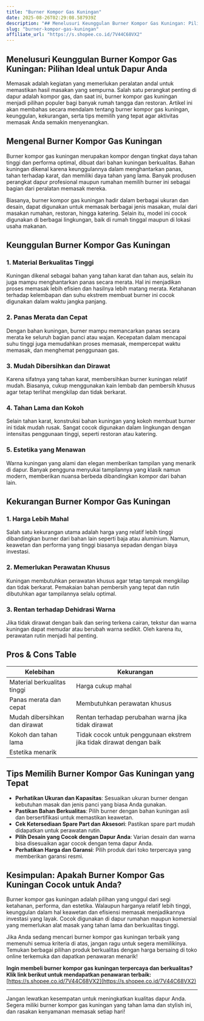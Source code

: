 ```yaml
---
title: "Burner Kompor Gas Kuningan"
date: 2025-08-26T02:29:08.587939Z
description: "## Menelusuri Keunggulan Burner Kompor Gas Kuningan: Pilihan Ideal untuk Dapur Anda..."
slug: "burner-kompor-gas-kuningan"
affiliate_url: "https://s.shopee.co.id/7V44C68VX2"
---
```

## Menelusuri Keunggulan Burner Kompor Gas Kuningan: Pilihan Ideal untuk Dapur Anda

Memasak adalah kegiatan yang memerlukan peralatan andal untuk memastikan hasil masakan yang sempurna. Salah satu perangkat penting di dapur adalah kompor gas, dan saat ini, burner kompor gas kuningan menjadi pilihan populer bagi banyak rumah tangga dan restoran. Artikel ini akan membahas secara mendalam tentang burner kompor gas kuningan, keunggulan, kekurangan, serta tips memilih yang tepat agar aktivitas memasak Anda semakin menyenangkan. 

## Mengenal Burner Kompor Gas Kuningan

Burner kompor gas kuningan merupakan kompor dengan tingkat daya tahan tinggi dan performa optimal, dibuat dari bahan kuningan berkualitas. Bahan kuningan dikenal karena keunggulannya dalam menghantarkan panas, tahan terhadap karat, dan memiliki daya tahan yang lama. Banyak produsen perangkat dapur profesional maupun rumahan memilih burner ini sebagai bagian dari peralatan memasak mereka.

Biasanya, burner kompor gas kuningan hadir dalam berbagai ukuran dan desain, dapat digunakan untuk memasak berbagai jenis masakan, mulai dari masakan rumahan, restoran, hingga katering. Selain itu, model ini cocok digunakan di berbagai lingkungan, baik di rumah tinggal maupun di lokasi usaha makanan. 

## Keunggulan Burner Kompor Gas Kuningan

### 1. Material Berkualitas Tinggi

Kuningan dikenal sebagai bahan yang tahan karat dan tahan aus, selain itu juga mampu menghantarkan panas secara merata. Hal ini menjadikan proses memasak lebih efisien dan hasilnya lebih matang merata. Ketahanan terhadap kelembapan dan suhu ekstrem membuat burner ini cocok digunakan dalam waktu jangka panjang.

### 2. Panas Merata dan Cepat

Dengan bahan kuningan, burner mampu memancarkan panas secara merata ke seluruh bagian panci atau wajan. Kecepatan dalam mencapai suhu tinggi juga memudahkan proses memasak, mempercepat waktu memasak, dan menghemat penggunaan gas.

### 3. Mudah Dibersihkan dan Dirawat

Karena sifatnya yang tahan karat, membersihkan burner kuningan relatif mudah. Biasanya, cukup menggunakan kain lembab dan pembersih khusus agar tetap terlihat mengkilap dan tidak berkarat.

### 4. Tahan Lama dan Kokoh

Selain tahan karat, konstruksi bahan kuningan yang kokoh membuat burner ini tidak mudah rusak. Sangat cocok digunakan dalam lingkungan dengan intensitas penggunaan tinggi, seperti restoran atau katering.

### 5. Estetika yang Menawan

Warna kuningan yang alami dan elegan memberikan tampilan yang menarik di dapur. Banyak pengguna menyukai tampilannya yang klasik namun modern, memberikan nuansa berbeda dibandingkan kompor dari bahan lain.

## Kekurangan Burner Kompor Gas Kuningan

### 1. Harga Lebih Mahal

Salah satu kekurangan utama adalah harga yang relatif lebih tinggi dibandingkan burner dari bahan lain seperti baja atau aluminium. Namun, keawetan dan performa yang tinggi biasanya sepadan dengan biaya investasi.

### 2. Memerlukan Perawatan Khusus

Kuningan membutuhkan perawatan khusus agar tetap tampak mengkilap dan tidak berkarat. Pemakaian bahan pembersih yang tepat dan rutin dibutuhkan agar tampilannya selalu optimal.

### 3. Rentan terhadap Dehidrasi Warna

Jika tidak dirawat dengan baik dan sering terkena cairan, tekstur dan warna kuningan dapat memudar atau berubah warna sedikit. Oleh karena itu, perawatan rutin menjadi hal penting.

## Pros & Cons Table

| Kelebihan                                 | Kekurangan                                    |
|-------------------------------------------|----------------------------------------------|
| Material berkualitas tinggi              | Harga cukup mahal                          |
| Panas merata dan cepat                   | Membutuhkan perawatan khusus             |
| Mudah dibersihkan dan dirawat            | Rentan terhadap perubahan warna jika tidak dirawat |
| Kokoh dan tahan lama                     | Tidak cocok untuk penggunaan ekstrem jika tidak dirawat dengan baik |
| Estetika menarik                         |                                              |

## Tips Memilih Burner Kompor Gas Kuningan yang Tepat

- **Perhatikan Ukuran dan Kapasitas**: Sesuaikan ukuran burner dengan kebutuhan masak dan jenis panci yang biasa Anda gunakan.
- **Pastikan Bahan Berkualitas**: Pilih burner dengan bahan kuningan asli dan bersertifikasi untuk memastikan keawetan.
- **Cek Ketersediaan Spare Part dan Aksesori**: Pastikan spare part mudah didapatkan untuk perawatan rutin.
- **Pilih Desain yang Cocok dengan Dapur Anda**: Varian desain dan warna bisa disesuaikan agar cocok dengan tema dapur Anda.
- **Perhatikan Harga dan Garansi**: Pilih produk dari toko terpercaya yang memberikan garansi resmi.

## Kesimpulan: Apakah Burner Kompor Gas Kuningan Cocok untuk Anda?

Burner kompor gas kuningan adalah pilihan yang unggul dari segi ketahanan, performa, dan estetika. Walaupun harganya relatif lebih tinggi, keunggulan dalam hal keawetan dan efisiensi memasak menjadikannya investasi yang layak. Cocok digunakan di dapur rumahan maupun komersial yang memerlukan alat masak yang tahan lama dan berkualitas tinggi.

Jika Anda sedang mencari burner kompor gas kuningan terbaik yang memenuhi semua kriteria di atas, jangan ragu untuk segera memilikinya. Temukan berbagai pilihan produk berkualitas dengan harga bersaing di toko online terkemuka dan dapatkan penawaran menarik!

**Ingin membeli burner kompor gas kuningan terpercaya dan berkualitas? Klik link berikut untuk mendapatkan penawaran terbaik:**  
[https://s.shopee.co.id/7V44C68VX2](https://s.shopee.co.id/7V44C68VX2)

---

Jangan lewatkan kesempatan untuk meningkatkan kualitas dapur Anda. Segera miliki burner kompor gas kuningan yang tahan lama dan stylish ini, dan rasakan kenyamanan memasak setiap hari!